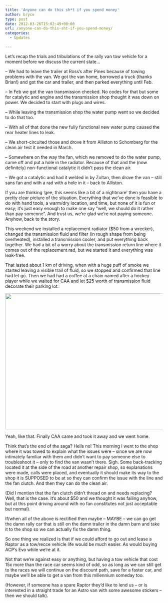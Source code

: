 ```yaml
---
title: 'Anyone can do this sh*t if you spend money'
author: bryce
type: post
date: 2012-03-26T15:02:49+00:00
url: /anyone-can-do-this-sht-if-you-spend-money/
categories:
  - Updates

---
```

Let&#8217;s recap the trials and tribulations of the rally van tow vehicle for a moment before we discuss the current state&#8230;
  
&#8211; We had to leave the trailer at Ross&#8217;s after Pines because of towing problems with the van. We got the van home, borrowed a truck (thanks Brian!) and got the car and trailer, and then parked everything until Feb.
  
&#8211; In Feb we got the van transmission checked. No codes for that but some for catalytic and engine and the transmission shop thought it was down on power. We decided to start with plugs and wires.
  
&#8211; While leaving the transmission shop the water pump went so we decided to do that too.
  
&#8211; With all of that done the new fully functional new water pump caused the rear heater lines to leak.
  
&#8211; We short-circuited those and drove it from Alliston to Schomberg for the clean air test it needed in March.
  
&#8211; Somewhere on the way the fan, which we removed to do the water pump, came off and put a hole in the radiator. Because of that and the (now definitely) non-functional catalytic it didn&#8217;t pass the clean air.
  
&#8211; We got a catalytic and had it welded in by Zoltan, then drove the van &#8211; still sans fan and with a rad with a hole in it &#8211; back to Alliston.

If you are thinking &#8216;gee, this seems like a bit of a nightmare&#8217; then you have a pretty clear picture of the situation. Everything that we&#8217;ve done is feasible to do with hand tools, a warm/dry location, and time, but none of it is fun or easy; it&#8217;s just easy enough to make one say &#8220;well, we should do it rather than pay someone&#8221;. And trust us, we&#8217;re glad we&#8217;re not paying someone. Anyhow, back to the story.

This weekend we installed a replacement radiator ($50 from a wrecker), changed the transmission fluid and filter (in rough shape from being overheated), installed a transmission cooler, and put everything back together. We had a bit of a worry about the transmission return line where it comes out of the replacement rad, but we started it and everything was leak-free.
  
That lasted about 1 km of driving, when with a huge puff of smoke we started leaving a visible trail of fluid, so we stopped and confirmed that line had let go. Then we had had a coffee at a chain named after a hockey player while we waited for CAA and let $25 worth of transmission fluid decorate their parking lot.

<a href="http://www.rallysputnik.com/anyone-can-do-this-sht-if-you-spend-money/img_1441/" rel="attachment wp-att-78"><img class="alignnone size-large wp-image-78" title="IMG_1441" src="http://www.rallysputnik.com/wp-content/uploads/IMG_1441-1024x764.jpg" alt="" width="584" height="435" srcset="https://www.rallysputnik.com/wp-content/uploads/IMG_1441-1024x764.jpg 1024w, https://www.rallysputnik.com/wp-content/uploads/IMG_1441-300x224.jpg 300w, https://www.rallysputnik.com/wp-content/uploads/IMG_1441-401x300.jpg 401w" sizes="(max-width: 584px) 100vw, 584px" /></a>

Yeah, like that. Finally CAA came and took it away and we went home.

Think that&#8217;s the end of the saga? Hells no! This morning I went to the shop where it was towed to explain what the issues were &#8211; since we are now intimately familiar with them and didn&#8217;t want to pay someone else to troubleshoot it &#8211; only to find the van wasn&#8217;t there. Sigh. Some back-tracking located it at the side of the road at another repair shop, so explanations were made, calls were placed, and eventually it should make its way to the shop it is SUPPOSED to be at so they can confirm the issue with the line and the fan clutch. And then they can do the clean air.

(Did I mention that the fan clutch didn&#8217;t thread on and needs replacing? Well, that is the case. It&#8217;s about $50 and we thought it was failing anyhow, but at this point driving around with no fan constitutes not just acceptable but normal).

If/when all of the above is rectified then maybe &#8211; MAYBE &#8211; we can go get the damn rally car that is still on the damn trailer in the damn barn and take it to the shop so we can actually fix the damn thing.

So one thing we realized is that if we could afford to go out and lease a Raptor as a tow/recce vehicle life would be much easier. As would buying ACP&#8217;s Evo while we&#8217;re at it. 

Not that we&#8217;re against easy or anything, but having a tow vehicle that cost 15x more than the race car seems kind of odd, so as long as we can still get to the races we will continue on the discount path, save for a faster car, and maybe we&#8217;ll be able to get a van from this millennium someday too.

(However, if someone has a spare Raptor they&#8217;d like to lend us &#8211; or is interested in a straight trade for an Astro van with some awesome stickers &#8211; then we should talk).